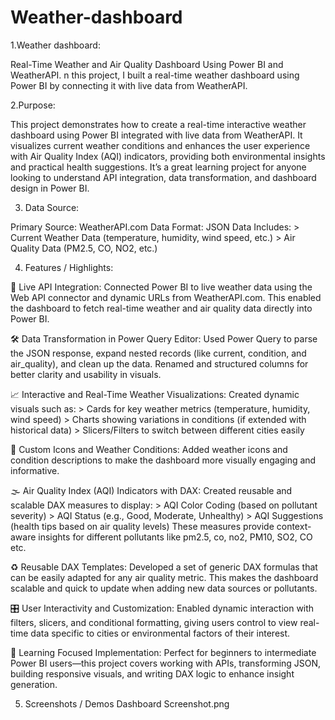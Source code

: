 # Weather-dashboard
1.Weather dashboard: 

Real-Time Weather and Air Quality Dashboard Using Power BI and WeatherAPI. n this project, I built a real-time weather dashboard using Power BI by connecting it with live data from WeatherAPI.

2.Purpose:

This project demonstrates how to create a real-time interactive weather dashboard using Power BI integrated with live data from WeatherAPI. It visualizes current weather conditions and enhances the user experience with Air Quality Index (AQI) indicators, providing both environmental insights and practical health suggestions. It’s a great learning project for anyone looking to understand API integration, data transformation, and dashboard design in Power BI.

3. Data Source:

Primary Source: WeatherAPI.com
Data Format: JSON
Data Includes:
    > Current Weather Data (temperature, humidity, wind speed, etc.)
    > Air Quality Data (PM2.5, CO, NO2, etc.)

4. Features / Highlights:

🔗 Live API Integration:
Connected Power BI to live weather data using the Web API connector and dynamic URLs from WeatherAPI.com. This enabled the dashboard to fetch real-time weather and air quality data directly into Power BI.

🛠 Data Transformation in Power Query Editor:
Used Power Query to parse the JSON response, expand nested records (like current, condition, and air_quality), and clean up the data. Renamed and structured columns for better clarity and usability in visuals.

📈 Interactive and Real-Time Weather Visualizations:
    Created dynamic visuals such as:
     > Cards for key weather metrics (temperature, humidity, wind speed)
     > Charts showing variations in conditions (if extended with historical data)
     > Slicers/Filters to switch between different cities easily

🎨 Custom Icons and Weather Conditions:
Added weather icons and condition descriptions to make the dashboard more visually engaging and informative.

🌫 Air Quality Index (AQI) Indicators with DAX:
   Created reusable and scalable DAX measures to display:
     > AQI Color Coding (based on pollutant severity)
     > AQI Status (e.g., Good, Moderate, Unhealthy)
     > AQI Suggestions (health tips based on air quality levels)
       These measures provide context-aware insights for different pollutants like pm2.5, co, no2, PM10, SO2, CO etc.
       
♻️ Reusable DAX Templates:
Developed a set of generic DAX formulas that can be easily adapted for any air quality metric. This makes the dashboard scalable and quick to update when adding new data sources or pollutants.

🎛 User Interactivity and Customization:
Enabled dynamic interaction with filters, slicers, and conditional formatting, giving users control to view real-time data specific to cities or environmental factors of their interest.

🧠 Learning Focused Implementation:
Perfect for beginners to intermediate Power BI users—this project covers working with APIs, transforming JSON, building responsive visuals, and writing DAX logic to enhance insight generation.

5. Screenshots / Demos
   Dashboard Screenshot.png
